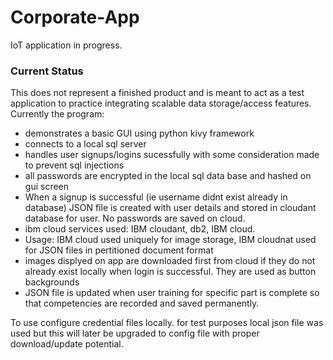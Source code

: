 # Corporate-App

IoT application in progress.

### Current Status

This does not represent a finished product and is meant to act as a test application to practice integrating scalable data storage/access features. Currently the program:
- demonstrates a basic GUI using python kivy framework
- connects to a local sql server
- handles user signups/logins sucessfully with some consideration made to prevent sql injections
- all passwords are encrypted in the local sql data base and hashed on gui screen
- When a signup is successful (ie username didnt exist already in database) JSON file is created with user details and stored in cloudant database for user. No passwords are saved on cloud.
- ibm cloud services used: IBM cloudant, db2, IBM cloud.
- Usage: IBM cloud used uniquely for image storage, IBM cloudnat used for JSON files in pertitioned document format
- images displyed on app are downloaded first from cloud if they do not already exist locally when login is successful. They are used as button backgrounds
- JSON file is updated when user training for specific part is complete so that competencies are recorded and saved permanently.

To use configure credential files locally. for test purposes local json file was used but this will later be upgraded to config file with proper download/update potential.
